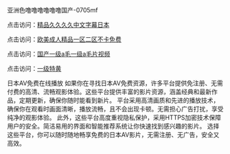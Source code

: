 亚洲色噜噜噜噜噜噜国产-0705mf

点击访问：<a href="https://fdhf-454.pages.dev/">精品久久久久中文字幕日本</a>

点击访问：<a href="https://bered.pages.dev/">欧美成人精品一区二区不卡免费</a>

点击访问：<a href="https://rtj-3zo.pages.dev/">国产一级a毛一级a毛片视频</a>

点击访问：<a href="https://vassv.pages.dev/">一级特黄</a>

日本AV免费在线播放
如果你在寻找日本AV免费资源，许多平台提供免注册、无需付费的高清、流畅观影体验。这些平台提供丰富的影片资源，涵盖经典和最新作品，定期更新，确保你随时能看到新片。
平台采用高清画质和先进的播放技术，确保你在观看时画面清晰，播放流畅，且不会出现卡顿。无需担心广告打扰，享受纯净的观影体验。
此外，这些平台高度重视隐私保护，采用HTTPS加密技术保障用户的安全。简洁易用的界面和智能推荐系统让你快速找到感兴趣的影片。
选择这些平台，你可以随时随地畅享免费的日本AV影片，无需注册、无广告，安全又高效。

<span style="display:none;">[Canonical link](https://github.com/z20250705/z08 ）</span>


